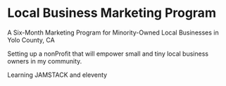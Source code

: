 # Local Business Marketing Program
A Six-Month Marketing Program for Minority-Owned Local Businesses in Yolo County, CA

Setting up a nonProfit that will empower small and tiny local business owners in my community.

Learning JAMSTACK and eleventy
